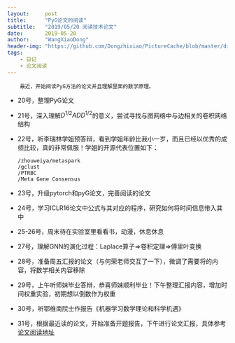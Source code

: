 ```yaml
---
layout:     post
title:      "PyG论文的阅读"
subtitle:   "2019/05/20 阅读技术论文"
date:       2019-05-20
author:     "WangXiaoDong"
header-img: "https://github.com/Dongzhixiao/PictureCache/blob/master/diaryPic/20190520.jpg?raw=true"
tags:
    - 日记
    - 论文阅读
---
```



```
    最近，开始阅读PyG方法的论文并且理解里面的数学原理。
```

- 20号，整理PyG论文

- 21号，深入理解$D^{1/2}ADD^{1/2}$的意义，尝试寻找与图网络中与边相关的卷积网络结构

- 22号，听李瑞林学姐预答辩，看到学姐年龄比我小一岁，而且已经以优秀的成绩比较，真的非常佩服！学姐的开源代表位置如下：
    ```
    /zhouweiya/metaspark
    /gclust
    /PTRBC
    /Meta Gene Consensus
    ```

- 23号，升级pytorch和pyG论文，完善阅读的论文

- 24号，学习ICLR16论文中公式与其对应的程序，研究如何将时间信息带入其中

- 25-26号，周末待在实验室里看看书，动漫，休息休息

- 27号，理解GNN的演化过程：Laplace算子=>卷积定理=>傅里叶变换

- 28号，准备周五汇报的论文（与何荣老师交互了一下），微调了需要将的内容，将数学相关内容移除

- 29号，上午听师妹毕业答辩，恭喜师妹顺利毕业！下午整理汇报内容，增加时间权重实验，初期想以倒数作为权重

- 30号，听鄂维南院士作报告《机器学习数学理论和科学机遇》

- 31号，根据最近读的论文，开始准备开题报告，下午进行论文汇报，具体参考<a target="_blank" href="https://dongzhixiao.github.io/2019/05/31/PyG/">论文阅读地址</a>

